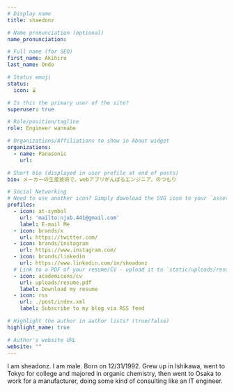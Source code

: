 ```yaml
---
# Display name
title: shaedonz

# Name pronunciation (optional)
name_pronunciation: 

# Full name (for SEO)
first_name: Akihiro
last_name: Ondo

# Status emoji
status:
  icon: ⌛️

# Is this the primary user of the site?
superuser: true

# Role/position/tagline
role: Engineer wannabe

# Organizations/Affiliations to show in About widget
organizations:
  - name: Panasonic
    url: 

# Short bio (displayed in user profile at end of posts)
bio: メーカーの生産技術で、webアプリがんばるエンジニア、のつもり

# Social Networking
# Need to use another icon? Simply download the SVG icon to your `assets/media/icons/` folder.
profiles:
  - icon: at-symbol
    url: 'mailto:njxb.441@gmail.com'
    label: E-mail Me
  - icon: brands/x
    url: https://twitter.com/
  - icon: brands/instagram
    url: https://www.instagram.com/
  - icon: brands/linkedin
    url: https://www.linkedin.com/in/sheadonz
  # Link to a PDF of your resume/CV - upload it to `static/uploads/resume.pdf`
  - icon: academicons/cv
    url: uploads/resume.pdf
    label: Download my resume
  - icon: rss
    url: ./post/index.xml
    label: Subscribe to my blog via RSS feed

# Highlight the author in author lists? (true/false)
highlight_name: true

# Author's website URL
website: ""
---
```


I am sheadonz. I am male.
Born on 12/31/1992.
Grew up in Ishikawa, went to Tokyo for college and majored in organic chemistry, then went to Osaka to work for a manufacturer, doing some kind of consulting like an IT engineer.